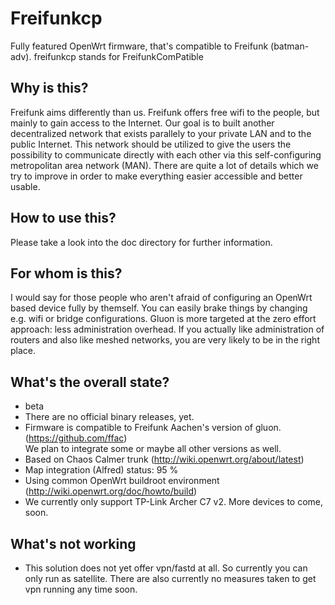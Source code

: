 # Freifunkcp
Fully featured OpenWrt firmware, that's compatible to Freifunk (batman-adv).
freifunkcp stands for FreifunkComPatible

## Why is this?
Freifunk aims differently than us. Freifunk offers free wifi to the people, but mainly to gain access to the Internet. Our goal is to built another decentralized network that exists parallely to your private LAN and to the public Internet. This network should be utilized to give the users the possibility to communicate directly with each other via this self-configuring metropolitan area network (MAN). There are quite a lot of details which we try to improve in order to make everything easier accessible and better usable.

## How to use this?
Please take a look into the doc directory for further information.

## For whom is this?
I would say for those people who aren't afraid of configuring an OpenWrt based device fully by themself. You can easily brake things by changing e.g. wifi or bridge configurations. Gluon is more targeted at the zero effort approach: less administration overhead.
If you actually like administration of routers and also like meshed networks, you are very likely to be in the right place.

## What's the overall state?
* beta
* There are no official binary releases, yet.
* Firmware is compatible to Freifunk Aachen's version of gluon. (https://github.com/ffac)<br>We plan to integrate some or maybe all other versions as well.
* Based on Chaos Calmer trunk (http://wiki.openwrt.org/about/latest)
* Map integration (Alfred) status: 95 %
* Using common OpenWrt buildroot environment (http://wiki.openwrt.org/doc/howto/build)
* We currently only support TP-Link Archer C7 v2. More devices to come, soon.

## What's not working
* This solution does not yet offer vpn/fastd at all. So currently you can only run as satellite. There are also currently no measures taken to get vpn running any time soon.
